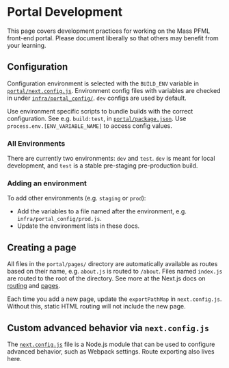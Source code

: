 # Portal Development

This page covers development practices for working on the Mass PFML front-end portal. Please document liberally so that others may benefit from your learning.

## Configuration

Configuration environment is selected with the `BUILD_ENV` variable in [`portal/next.config.js`](../portal/next.config.js). Environment config files with variables are checked in under [`infra/portal_config/`](../infra/portal_config/). `dev` configs are used by default.

Use environment specific scripts to bundle builds with the correct configuration. See e.g. `build:test`, in [`portal/package.json`](../portal/package.json). Use `process.env.[ENV_VARIABLE_NAME]` to access config values.

### All Environments

There are currently two environments: `dev` and `test`. `dev` is meant for local development, and `test` is a stable pre-staging pre-production build.

### Adding an environment

To add other environments (e.g. `staging` or `prod`):

* Add the variables to a file named after the environment, e.g. `infra/portal_config/prod.js`.
* Update the environment lists in these docs.

## Creating a page

All files in the `portal/pages/` directory are automatically available as routes based on their name, e.g. `about.js` is routed to `/about`. Files named `index.js` are routed to the root of the directory. See more at the Next.js docs on [routing](https://nextjs.org/docs/routing/introduction) and [pages](https://nextjs.org/docs/basic-features/pages).

Each time you add a new page, update the `exportPathMap` in `next.config.js`. Without this, static HTML routing will not include the new page.

## Custom advanced behavior via `next.config.js`

The [`next.config.js`](https://nextjs.org/docs/api-reference/next.config.js/introduction) file is a Node.js module that can be used to configure advanced behavior, such as Webpack settings. Route exporting also lives here.
